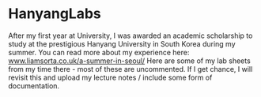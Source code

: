 # HanyangLabs
After my first year at University, I was awarded an academic scholarship to study at the prestigious Hanyang University in South Korea during my summer. You can read more about my experience here: www.liamsorta.co.uk/a-summer-in-seoul/  Here are some of my lab sheets from my time there - most of these are uncommented. If I get chance, I will revisit this and upload my lecture notes / include some form of documentation.
